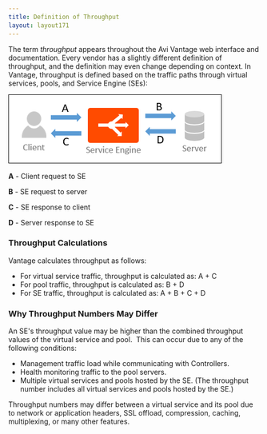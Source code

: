 ```yaml
---
title: Definition of Throughput
layout: layout171
---
```

The term *throughput* appears throughout the Avi Vantage web interface and documentation. Every vendor has a slightly different definition of throughput, and the definition may even change depending on context. In Vantage, throughput is defined based on the traffic paths through virtual services, pools, and Service Engine (SEs):

<a href="img/TrafficFlow.png"><img class="alignnone size-full wp-image-1632" src="img/TrafficFlow.png" alt="TrafficFlow" width="427" height="138"></a>

**A** - Client request to SE 

**B** - SE request to server 

**C** - SE response to client 

**D** - Server response to SE 

### Throughput Calculations

Vantage calculates throughput as follows:

* For virtual service traffic, throughput is calculated as: A + C 
* For pool traffic, throughput is calculated as: B + D 
* For SE traffic, throughput is calculated as: A + B + C + D   

### Why Throughput Numbers May Differ

An SE's throughput value may be higher than the combined throughput values of the virtual service and pool.  This can occur due to any of the following conditions:

* Management traffic load while communicating with Controllers. 
* Health monitoring traffic to the pool servers. 
* Multiple virtual services and pools hosted by the SE. (The throughput number includes all virtual services and pools hosted by the SE.)  

Throughput numbers may differ between a virtual service and its pool due to network or application headers, SSL offload, compression, caching, multiplexing, or many other features.  


